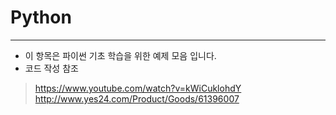 # Python
-------------------------------
* 이 항목은 파이썬 기초 학습을 위한 예제 모음 입니다.
* 코드 작성 참조
> https://www.youtube.com/watch?v=kWiCuklohdY 
> http://www.yes24.com/Product/Goods/61396007
